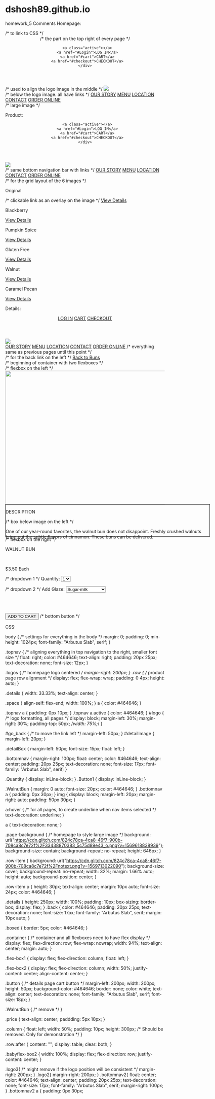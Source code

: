 # dshosh89.github.io
homework_5 Comments 
Homepage:
<!DOCTYPE html>
<html>
<head>
  <title>BunBun Bakery</title>  
  <link rel = "stylesheet" href="/style.css">  /* to link to CSS */
</head> 
<body>
  <header>
    <div class="topnav">  /* the part on the top right of every page */

      <a class="active"></a>
      <a href="#Login">LOG IN</a>
      <a href="#cart">CART</a>
      <a href="#checkout">CHECKOUT</a>
    </div>
  </header>
  <div class="logos">  /* used to align the logo image in the middle */
    <a href="default.asp">
    <img id="logo" src= "https://cdn.glitch.com/824c78ca-4ca8-46f7-900b-708ca8c7e72f%2FLogo.png?v=1569614691448">
  </a>
  </div>
  <div class="bottomnav">  /* below the logo image. all have links */
    <a class="active"></a> 
    <a href="#about">OUR STORY</a>
    <a href="product.html">MENU</a>
    <a href="#location">LOCATION</a>
    <a href="#contact">CONTACT</a>
    <a href="#order">ORDER ONLINE</a>
  </div>
  <div class="page-background"></div>  /* large image */
</body>
</html>

Product:
<!DOCTYPE html>
<html>
<head>
  <title>BunBun Bakery</title>  
  <link href="https://fonts.googleapis.com/css?family=Arbutus+Slab&display=swap" rel="stylesheet">
    <link rel = "stylesheet" href="/style.css">

</head> 
<body>
  <header>
    <div class="topnav">

      <a class="active"></a>
      <a href="#Login">LOG IN</a>
      <a href="#cart">CART</a>
      <a href="#checkout">CHECKOUT</a>
    </div>
  </header>
  <div class ="logo2" /* to align logo image without changing it on homepage */
    <a href="index.html">
    <img id="logo" src= "https://cdn.glitch.com/824c78ca-4ca8-46f7-900b-708ca8c7e72f%2FLogo.png?v=1569614691448">
  </a>
  </div>
  <div class="bottomnav">  /* same bottom navigation bar with links */
    <a class="active"></a> 
    <a href="#about">OUR STORY</a>
    <a href="#menu">MENU</a>
    <a href="#location">LOCATION</a>
    <a href="#contact">CONTACT</a>
    <a href="#order">ORDER ONLINE</a>
  </div>
  <div class="row">  /* for the grid layout of the 6 images */
    <div class="row-item">
      <p>
        Original
      </p>
      <div class = "details">  /* clickable link as an overlay on the image */
      <a href="#details" class= "space">View Details</a>
    </div>
    </div>
        <div class="row-item">  
          <p>
            Blackberry
          </p>
      <div class = "details">
      <a href="#details" class= "space">View Details</a>
    </div>
    </div>
        <div class="row-item"> 
          <p>
            Pumpkin Spice
          </p>
      <div class = "details">
      <a href="#details" class= "space">View Details</a>
    </div>
    </div>
  </div>
    <div class="row">
    <div class="row-item">  
      <p>
        Gluten Free
      </p>
      <div class = "details">
      <a href="#details" class= "space">View Details</a>
    </div>
    </div>
        <div class="row-item"> 
          <p>
            Walnut
          </p>
      <div class = "details">
      <a href="details.html" class= "space">View Details</a>
    </div>
    </div>
        <div class="row-item">  
          <p>
            Caramel Pecan
          </p>
      <div class = "details">
      <a href="#details" class= "space">View Details</a>
    </div>
    </div>
  </div>
</body>
</html>

Details: 
<!DOCTYPE html>
<html>
  <head>
    <title>BunBun Bakery</title>
    <link rel="stylesheet" href="/style.css" />
  </head>
  <body>
    <header>
      <div class="topnav">
        <a class="active"></a>
        <a href="#Login">LOG IN</a>
        <a href="#cart">CART</a>
        <a href="#checkout">CHECKOUT</a>
      </div>
    </header>
    <div class="logo3">
    <a href="index.html">
      <img
        id="logo"
        src="https://cdn.glitch.com/824c78ca-4ca8-46f7-900b-708ca8c7e72f%2FLogo.png?v=1569614691448"
      />
    </a>
    </div>
    <div class="bottomnav2">
      <a class="active"></a>
      <a href="#about">OUR STORY</a>
      <a href="#menu">MENU</a>
      <a href="#location">LOCATION</a>
      <a href="#contact">CONTACT</a>
      <a href="#order">ORDER ONLINE</a> /* everything same as previous pages until this point */
    </div>
    <div class="back">  /* for the back link on the left */
      <a class="active"></a>
      <a href="product.html" id="go_back">Back to Buns</a>
    </div>
    <div class="container"> /* beginning of container with two flexboxes */
      <div class="flex-box1"> /* flexbox on the left */
        <img
          src="https://cdn.glitch.com/824c78ca-4ca8-46f7-900b-708ca8c7e72f%2Fnotext.png?v=1569713022090"
          id="detailImage"
          width="643.5"
          height="421.5"
        />
        <div
          style="width:645px;height:100px;border:1px solid #000;"
          class="detailBox"
        >
          <p>DESCRIPTION</p>  /* box below image on the left */
          <p>
            One of our year-round favorites, the walnut bun does not disappoint. Freshly crushed walnuts bring out the subtle flavors of cinnamon. These buns can be delivered.
          </p>
        </div>
      </div>
      <div class="flex-box2"> /* flexbox on the right */
        <p class="WalnutBun">WALNUT BUN</p>
        <br />
        <p class="price">$3.50 Each</p>
        <p class="QuantityButton"> /* dropdown 1 */
          Quantity:
          <select>
            <option value="1">1</option>
            <option value="2">2</option>
            <option value="3">3</option>
            <option value="5">4</option>
          </select>
        </p>
        <p class="glaze"> /* dropdown 2 */
          Add Glaze:
          <select>
            <option value="sugar">Sugar-milk</option>
            <option value="vanilla">Vanilla-milk</option>
            <option value="chocolate">Double-chocolate</option>
            <option value="nonw">None</option>
          </select>
        </p>
        <br />
        <br />
        <br />
        <button class="button" type="button">ADD TO CART</button> /* bottom button */
      </div>
    </div>
  </body>
</html>

CSS:

body { /* settings for everything in the body */
  margin: 0;
  padding: 0;
  min-height: 1024px;
  font-family: "Arbutus Slab", serif;
}

.topnav { /*  aligning everything in top navigation to the right, smaller font size */
  float: right;
  color: #464646;
  text-align: right;
  padding: 20px 25px;
  text-decoration: none;
  font-size: 12px;
}

.logos {  /* homepage logo centered */
  margin-right: 200px;
}
.row {  /* product page row alignment */
  display: flex;
  flex-wrap: wrap;
  padding: 0 4px;
  height: auto;
}

.details { 
  width: 33.33%;
  text-align: center;
}

.space {
  align-self: flex-end;
  width: 100%;
}
a {
  color: #464646;
}

.topnav a {
  padding: 0px 10px;
}
.topnav a.active {
  color: #464646;
}
#logo {  /* logo formatting, all pages */
  display: block;
  margin-left: 30%;
  margin-right: 30%;
  padding-top: 50px;
  /*width: 75%;*/
}

#go_back {  /* to move the link left */
  margin-left: 50px;
}
#detailImage {
  margin-left: 20px;
}

.detailBox {
  margin-left: 50px;
  font-size: 15px;
  float: left;
}

.bottomnav {
  margin-right: 100px;
  float: center;
  color: #464646;
  text-align: center;
  padding: 20px 25px;
  text-decoration: none;
  font-size: 17px;
  font-family: "Arbutus Slab", serif;
}

.Quantity {
  display: inLine-block;
}
.Button1 {
  display: inLine-block;
}

.WalnutBun {
  margin: 0 auto;
  font-size: 20px;
  color: #464646;
}
.bottomnav a {
  padding: 0px 30px;
}
img {
  display: block;
  margin-left: 20px;
  margin-right: auto;
  padding: 50px 30px;
}

a:hover {  /* for all pages, to create underline when nav items selected */
  text-decoration: underline;
}

a {
  text-decoration: none;
}

.page-background {  /* homepage to style large image */
  background: url("https://cdn.glitch.com/824c78ca-4ca8-46f7-900b-708ca8c7e72f%2F33438870383_5c75d89e43_o.png?v=1569618838939");
  background-size: contain;
  background-repeat: no-repeat;
  height: 646px;
}

.row-item {
  background: url("https://cdn.glitch.com/824c78ca-4ca8-46f7-900b-708ca8c7e72f%2Fnotext.png?v=1569713022090");
  background-size: cover;
  background-repeat: no-repeat;
  width: 32%;
  margin: 1.66% auto;
  height: auto;
  background-position: center;
}

.row-item p {
  height: 30px;
  text-align: center;
  margin: 10px auto;
  font-size: 24px;
  color: #464646;
}

.details {
  height: 250px;
  width: 100%;
  padding: 10px;
  box-sizing: border-box;
  display: flex;
}
.back {
  color: #464646;
  padding: 20px 25px;
  text-decoration: none;
  font-size: 17px;
  font-family: "Arbutus Slab", serif;
  margin: 10px auto;
}

.boxed {
  border: 5px;
  color: #464646;
}

.container {  /* container and all flexboxes need to have flex display */
  display: flex;
  flex-direction: row;
  flex-wrap: nowrap;
  width: 94%;
  text-align: center;
  margin: auto;
}

.flex-box1 {
  display: flex;
  flex-direction: column;
  float: left;
}

.flex-box2 {
  display: flex;
  flex-direction: column;
  width: 50%;
  justify-content: center;
  align-content: center;
}

.button {  /* details page cart button */
  margin-left: 200px;
  width: 200px;
  height: 50px;
  background-color: #464646;
  border: none;
  color: white;
  text-align: center;
  text-decoration: none;
  font-family: "Arbutus Slab", serif;
  font-size: 18px;
}

.WalnutBun { /* remove */
}

.price {
  text-align: center;
  paddding: 5px 10px;
}

.column {
  float: left;
  width: 50%;
  padding: 10px;
  height: 300px; /* Should be removed. Only for demonstration */
}

.row:after {
  content: "";
  display: table;
  clear: both;
}

.babyflex-box2 {
  width: 100%;
  display: flex;
  flex-direction: row;
  justify-content: center;
}

.logo3{  /* might remove if the logo position will be consistent */
  margin-right: 200px;
}
.logo2{
  margin-right: 200px;
}
.bottomnav2{
  float: center;
  color: #464646;
  text-align: center;
  padding: 20px 25px;
  text-decoration: none;
  font-size: 17px;
  font-family: "Arbutus Slab", serif;
  margin-right: 100px;
}
.bottomnav2 a {
  padding: 0px 30px;


